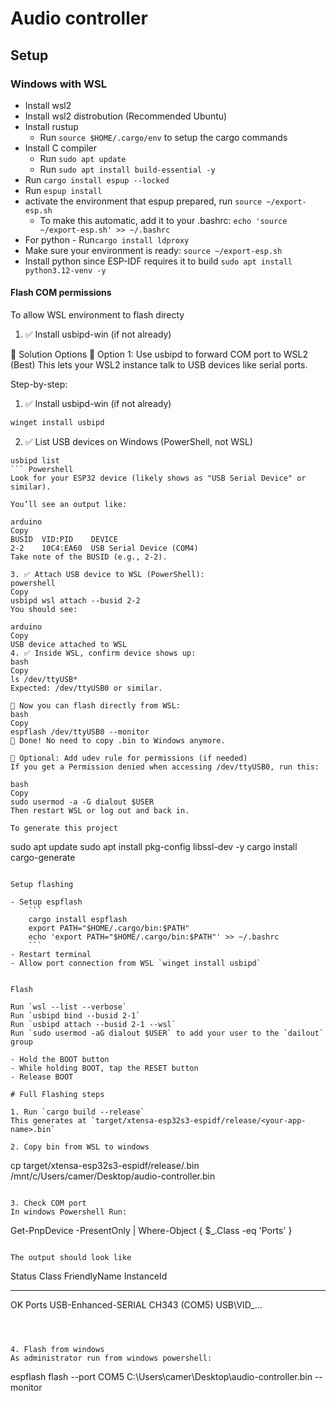 # Audio controller

## Setup

### Windows with WSL

- Install wsl2
- Install wsl2 distrobution (Recommended Ubuntu)
- Install rustup
    - Run `source $HOME/.cargo/env` to setup the cargo commands
- Install C compiler
    - Run `sudo apt update`
    - Run `sudo apt install build-essential -y`
- Run `cargo install espup --locked`
- Run `espup install`
- activate the environment that espup prepared, run `source ~/export-esp.sh`
    - To make this automatic, add it to your .bashrc: `echo 'source ~/export-esp.sh' >> ~/.bashrc`
- For python - Run`cargo install ldproxy`
- Make sure your environment is ready: `source ~/export-esp.sh`
- Install python since ESP-IDF requires it to build `sudo apt install python3.12-venv -y`

#### Flash COM permissions

To allow WSL environment to flash directy

1. ✅ Install usbipd-win (if not already)

🧪 Solution Options
🥇 Option 1: Use usbipd to forward COM port to WSL2 (Best)
This lets your WSL2 instance talk to USB devices like serial ports.

Step-by-step:
1. ✅ Install usbipd-win (if not already)
``` Powershell
winget install usbipd
```
2. ✅ List USB devices on Windows (PowerShell, not WSL)
```
usbipd list
``` Powershell
Look for your ESP32 device (likely shows as "USB Serial Device" or similar).

You’ll see an output like:

arduino
Copy
BUSID  VID:PID    DEVICE
2-2    10C4:EA60  USB Serial Device (COM4)
Take note of the BUSID (e.g., 2-2).

3. ✅ Attach USB device to WSL (PowerShell):
powershell
Copy
usbipd wsl attach --busid 2-2
You should see:

arduino
Copy
USB device attached to WSL
4. ✅ Inside WSL, confirm device shows up:
bash
Copy
ls /dev/ttyUSB*
Expected: /dev/ttyUSB0 or similar.

🔁 Now you can flash directly from WSL:
bash
Copy
espflash /dev/ttyUSB0 --monitor
🎉 Done! No need to copy .bin to Windows anymore.

🔁 Optional: Add udev rule for permissions (if needed)
If you get a Permission denied when accessing /dev/ttyUSB0, run this:

bash
Copy
sudo usermod -a -G dialout $USER
Then restart WSL or log out and back in.

To generate this project

```
sudo apt update
sudo apt install pkg-config libssl-dev -y
cargo install cargo-generate
```

Setup flashing

- Setup espflash
    ```
    cargo install espflash
    export PATH="$HOME/.cargo/bin:$PATH"
    echo 'export PATH="$HOME/.cargo/bin:$PATH"' >> ~/.bashrc
    ```
- Restart terminal
- Allow port connection from WSL `winget install usbipd`


Flash

Run `wsl --list --verbose`
Run `usbipd bind --busid 2-1`
Run `usbipd attach --busid 2-1 --wsl`
Run `sudo usermod -aG dialout $USER` to add your user to the `dailout` group

- Hold the BOOT button
- While holding BOOT, tap the RESET button
- Release BOOT

# Full Flashing steps

1. Run `cargo build --release`
This generates at `target/xtensa-esp32s3-espidf/release/<your-app-name>.bin`

2. Copy bin from WSL to windows
```
cp target/xtensa-esp32s3-espidf/release/<your-app-name>.bin /mnt/c/Users/camer/Desktop/audio-controller.bin
```

3. Check COM port
In windows Powershell Run:
```
Get-PnpDevice -PresentOnly | Where-Object { $_.Class -eq 'Ports' }
```

The output should look like

```
Status     Class           FriendlyName                                                                     InstanceId
------     -----           ------------                                                                     ----------
OK         Ports           USB-Enhanced-SERIAL CH343 (COM5)                                                 USB\VID_...
```



4. Flash from windows
As administrator run from windows powershell:
```
espflash flash --port COM5 C:\Users\camer\Desktop\audio-controller.bin --monitor
```

